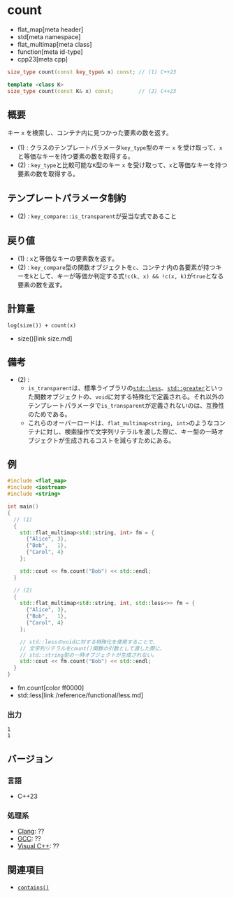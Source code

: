 # count
* flat_map[meta header]
* std[meta namespace]
* flat_multimap[meta class]
* function[meta id-type]
* cpp23[meta cpp]

```cpp
size_type count(const key_type& x) const; // (1) C++23

template <class K>
size_type count(const K& x) const;        // (2) C++23
```

## 概要
キー `x` を検索し、コンテナ内に見つかった要素の数を返す。

- (1) : クラスのテンプレートパラメータ`key_type`型のキー `x` を受け取って、`x` と等価なキーを持つ要素の数を取得する。
- (2) : `key_type`と比較可能な`K`型のキー `x` を受け取って、`x`と等価なキーを持つ要素の数を取得する。


## テンプレートパラメータ制約
- (2) : `key_compare::is_transparent`が妥当な式であること


## 戻り値
- (1) : `x`と等価なキーの要素数を返す。
- (2) : `key_compare`型の関数オブジェクトを`c`、コンテナ内の各要素が持つキーを`k`として、キーが等価か判定する式`!c(k, x) && !c(x, k)`が`true`となる要素の数を返す。


## 計算量
```
log(size()) + count(x)
```
* size()[link size.md]


## 備考
- (2) :
    - `is_transparent`は、標準ライブラリの[`std::less`](/reference/functional/less.md)、[`std::greater`](/reference/functional/greater.md)といった関数オブジェクトの、`void`に対する特殊化で定義される。それ以外のテンプレートパラメータで`is_transparent`が定義されないのは、互換性のためである。
    - これらのオーバーロードは、`flat_multimap<string, int>`のようなコンテナに対し、検索操作で文字列リテラルを渡した際に、キー型の一時オブジェクトが生成されるコストを減らすためにある。


## 例
```cpp example
#include <flat_map>
#include <iostream>
#include <string>

int main()
{
  // (1)
  {
    std::flat_multimap<std::string, int> fm = {
      {"Alice", 3},
      {"Bob",   1},
      {"Carol", 4}
    };

    std::cout << fm.count("Bob") << std::endl;
  }

  // (2)
  {
    std::flat_multimap<std::string, int, std::less<>> fm = {
      {"Alice", 3},
      {"Bob",   1},
      {"Carol", 4}
    };

    // std::lessのvoidに対する特殊化を使用することで、
    // 文字列リテラルをcount()関数の引数として渡した際に、
    // std::string型の一時オブジェクトが生成されない。
    std::cout << fm.count("Bob") << std::endl;
  }
}
```
* fm.count[color ff0000]
* std::less[link /reference/functional/less.md]

### 出力
```
1
1
```

## バージョン
### 言語
- C++23

### 処理系
- [Clang](/implementation.md#clang): ??
- [GCC](/implementation.md#gcc): ??
- [Visual C++](/implementation.md#visual_cpp): ??


## 関連項目
- [`contains()`](contains.md)
